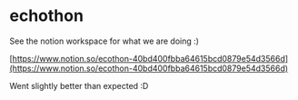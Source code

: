 # echothon

See the notion workspace for what we are doing :)

[https://www.notion.so/ecothon-40bd400fbba64615bcd0879e54d3566d](https://www.notion.so/ecothon-40bd400fbba64615bcd0879e54d3566d)

Went slightly better than expected :D
